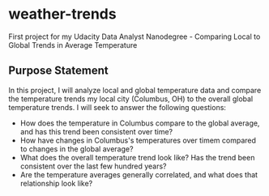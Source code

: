 # weather-trends
First project for my Udacity Data Analyst Nanodegree - Comparing Local to Global Trends in Average Temperature

## Purpose Statement
In this project, I will analyze local and global temperature data and compare the temperature trends my local city (Columbus, OH) to the overall global temperature trends. I will seek to answer the following questions: 

  - How does the temperature in Columbus compare to the global average, and has this trend been consistent over time?  
  - How have changes in Columbus's temperatures over timem compared to changes in the global average?  
  - What does the overall temperature trend look like? Has the trend been consistent over the last few hundred years?
  - Are the temperature averages generally correlated, and what does that relationship look like? 
